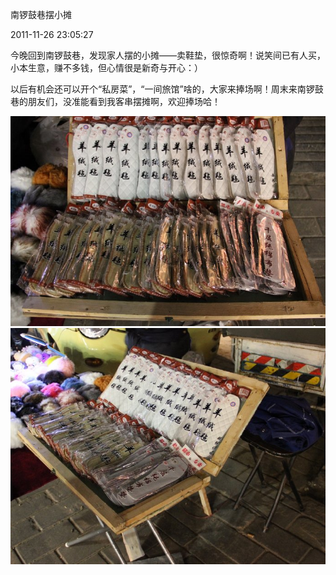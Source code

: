 南锣鼓巷摆小摊

2011-11-26 23:05:27

今晚回到南锣鼓巷，发现家人摆的小摊——卖鞋垫，很惊奇啊！说笑间已有人买，小本生意，赚不多钱，但心情很是新奇与开心：）

以后有机会还可以开个“私房菜”，“一间旅馆”啥的，大家来捧场啊！周末来南锣鼓巷的朋友们，没准能看到我客串摆摊啊，欢迎捧场哈！

<img src="1.jpg" />
<img src="2.jpg" />